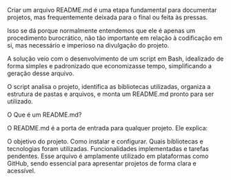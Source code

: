 Criar um arquivo README.md é uma etapa fundamental para documentar projetos, mas frequentemente deixada para o final ou feita às pressas.

Isso se dá porque normalmente entendemos que ele é apenas um procedimento burocrático, não tão importante em relação à codificação em si, mas necessário e imperioso na divulgação do projeto.

A solução veio com o desenvolvimento de um script em Bash, idealizado de forma simples e padronizado que economizasse tempo, simplificando a geração desse arquivo.

O script analisa o projeto, identifica as bibliotecas utilizadas, organiza a estrutura de pastas e arquivos, e monta um README.md pronto para ser utilizado.



O Que é um README.md?


O README.md é a porta de entrada para qualquer projeto. Ele explica:

O objetivo do projeto.
Como instalar e configurar.
Quais bibliotecas e tecnologias foram utilizadas.
Funcionalidades implementadas e tarefas pendentes.
Esse arquivo é amplamente utilizado em plataformas como GitHub, sendo essencial para apresentar projetos de forma clara e acessível.